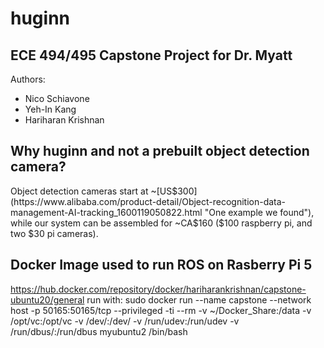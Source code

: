 # huginn
## ECE 494/495 Capstone Project for Dr. Myatt

Authors:
- Nico Schiavone
- Yeh-In Kang
- Hariharan Krishnan

## Why huginn and not a prebuilt object detection camera?
Object detection cameras start at ~[US$300](https://www.alibaba.com/product-detail/Object-recognition-data-management-AI-tracking_1600119050822.html "One example we found"), while our system can be assembled for ~CA$160 ($100 raspberry pi, and two $30 pi cameras).

## Docker Image used to run ROS on Rasberry Pi 5
https://hub.docker.com/repository/docker/hariharankrishnan/capstone-ubuntu20/general
run with: sudo docker run --name capstone --network host -p 50165:50165/tcp --privileged -ti --rm -v ~/Docker_Share:/data -v /opt/vc:/opt/vc -v /dev/:/dev/ -v /run/udev:/run/udev -v /run/dbus/:/run/dbus myubuntu2 /bin/bash
